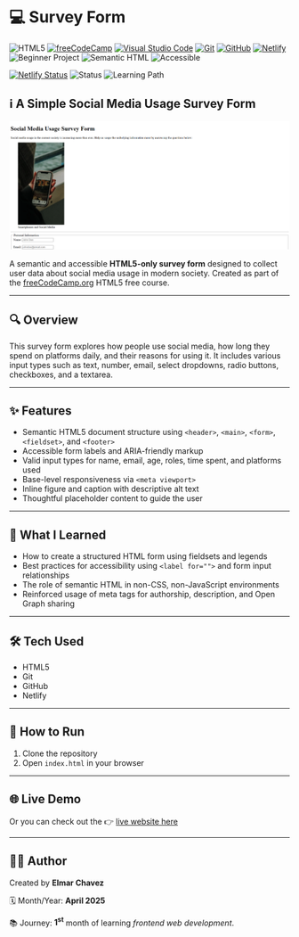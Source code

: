 # 💻 Survey Form

![HTML5](https://img.shields.io/badge/HTML5-E34F26?style=for-the-badge&logo=html5&logoColor=white)
[![freeCodeCamp](https://img.shields.io/badge/freeCodeCamp-27273D?style=for-the-badge&logo=freecodecamp&logoColor=white)](https://www.freecodecamp.org/)
[![Visual Studio Code](https://img.shields.io/badge/VS%20Code-007ACC?style=for-the-badge&logo=visual-studio-code&logoColor=white)](https://code.visualstudio.com/)
[![Git](https://img.shields.io/badge/Git-F05032?style=for-the-badge&logo=git&logoColor=white)](https://git-scm.com/)
[![GitHub](https://img.shields.io/badge/GitHub-181717?style=for-the-badge&logo=github&logoColor=white)](https://github.com/)
[![Netlify](https://img.shields.io/badge/Netlify-00C7B7?style=for-the-badge&logo=netlify&logoColor=white)](https://www.netlify.com/)
![Beginner Project](https://img.shields.io/badge/Beginner%20Project-25D366?style=for-the-badge)
![Semantic HTML](https://img.shields.io/badge/Semantic%20HTML-ff9800?style=for-the-badge)
![Accessible](https://img.shields.io/badge/Accessibility-A11Y-0052cc?style=for-the-badge)

[![Netlify Status](https://api.netlify.com/api/v1/badges/ef2011c7-52a5-4598-a439-fd7539fc8775/deploy-status)](https://survey-form-fcc-jiro.netlify.app/)
![Status](https://img.shields.io/badge/status-complete-brightgreen)
![Learning Path](https://img.shields.io/badge/learning%20path-month%201-blue)

## ℹ️ A Simple Social Media Usage Survey Form

![Screenshot of the project](./screenshot.png)

A semantic and accessible **HTML5-only survey form** designed to collect user data about social media usage in modern society. Created as part of the [freeCodeCamp.org](https://www.freecodecamp.org/learn/full-stack-developer/) HTML5 free course.

---

## 🔍 Overview

This survey form explores how people use social media, how long they spend on platforms daily, and their reasons for using it. It includes various input types such as text, number, email, select dropdowns, radio buttons, checkboxes, and a textarea.

---

## ✨ Features

- Semantic HTML5 document structure using `<header>`, `<main>`, `<form>`, `<fieldset>`, and `<footer>`
- Accessible form labels and ARIA-friendly markup
- Valid input types for name, email, age, roles, time spent, and platforms used
- Base-level responsiveness via `<meta viewport>`
- Inline figure and caption with descriptive alt text
- Thoughtful placeholder content to guide the user

---

## 🧠 What I Learned

- How to create a structured HTML form using fieldsets and legends
- Best practices for accessibility using `<label for="">` and form input relationships
- The role of semantic HTML in non-CSS, non-JavaScript environments
- Reinforced usage of meta tags for authorship, description, and Open Graph sharing

---

## 🛠️ Tech Used

- HTML5
- Git
- GitHub
- Netlify

---

## 🚀 How to Run

1. Clone the repository
2. Open `index.html` in your browser

---

## 🌐 Live Demo

Or you can check out the 👉 [live website here](https://survey-form-fcc-jiro.netlify.app/)

---

## 🧑‍💻 Author

Created by **Elmar Chavez**

🗓️ Month/Year: **April 2025**

📚 Journey: **1<sup>st</sup>** month of learning _frontend web development_.
